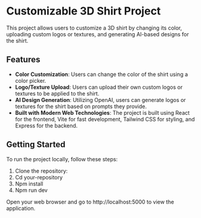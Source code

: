 # Customizable 3D Shirt Project

This project allows users to customize a 3D shirt by changing its color, uploading custom logos or textures, and generating AI-based designs for the shirt.

## Features

- **Color Customization**: Users can change the color of the shirt using a color picker.
- **Logo/Texture Upload**: Users can upload their own custom logos or textures to be applied to the shirt.
- **AI Design Generation**: Utilizing OpenAI, users can generate logos or textures for the shirt based on prompts they provide.
- **Built with Modern Web Technologies**: The project is built using React for the frontend, Vite for fast development, Tailwind CSS for styling, and Express for the backend.

## Getting Started

To run the project locally, follow these steps:

1. Clone the repository:
2. Cd your-repository
3. Npm install
4. Npm run dev

Open your web browser and go to http://localhost:5000 to view the application.

